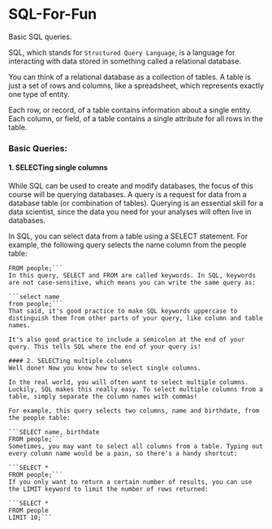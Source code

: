 # SQL-For-Fun
Basic SQL queries.

SQL, which stands for `Structured Query Language`, is a language for interacting with data stored in something called a relational database.

You can think of a relational database as a collection of tables. A table is just a set of rows and columns, like a spreadsheet, which represents exactly one type of entity.

Each row, or record, of a table contains information about a single entity. Each column, or field, of a table contains a single attribute for all rows in the table.

### Basic Queries:
#### 1. SELECTing single columns


While SQL can be used to create and modify databases, the focus of this course will be querying databases. A query is a request for data from a database table (or combination of tables). Querying is an essential skill for a data scientist, since the data you need for your analyses will often live in databases.

In SQL, you can select data from a table using a SELECT statement. For example, the following query selects the name column from the people table:

```SELECT name
FROM people;```
In this query, SELECT and FROM are called keywords. In SQL, keywords are not case-sensitive, which means you can write the same query as:

```select name
from people;```
That said, it's good practice to make SQL keywords uppercase to distinguish them from other parts of your query, like column and table names.

It's also good practice to include a semicolon at the end of your query. This tells SQL where the end of your query is!

#### 2. SELECTing multiple columns
Well done! Now you know how to select single columns.

In the real world, you will often want to select multiple columns. Luckily, SQL makes this really easy. To select multiple columns from a table, simply separate the column names with commas!

For example, this query selects two columns, name and birthdate, from the people table:

```SELECT name, birthdate
FROM people;```
Sometimes, you may want to select all columns from a table. Typing out every column name would be a pain, so there's a handy shortcut:

```SELECT *
FROM people;```
If you only want to return a certain number of results, you can use the LIMIT keyword to limit the number of rows returned:

```SELECT *
FROM people
LIMIT 10;```


